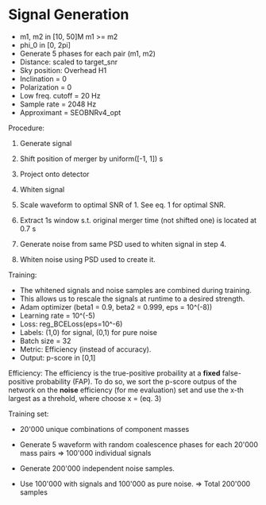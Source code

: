 # Signal Generation

- m1, m2 in [10, 50]M   m1 >= m2
- phi\_0 in [0, 2pi]
- Generate 5 phases for each pair (m1, m2)
- Distance: scaled to target\_snr
- Sky position: Overhead H1
- Inclination = 0
- Polarization = 0
- Low freq. cutoff = 20 Hz
- Sample rate = 2048 Hz
- Approximant = SEOBNRv4\_opt

Procedure:
1. Generate signal
2. Shift position of merger by uniform([-1, 1]) s
3. Project onto detector
4. Whiten signal
5. Scale waveform to optimal SNR of 1. See eq. 1 for optimal SNR.
6. Extract 1s window s.t. original merger time (not shifted one) is located at 0.7 s 

7. Generate noise from same PSD used to whiten signal in step 4.
8. Whiten noise using PSD used to create it.

Training:
- The whitened signals and noise samples are combined during training.
- This allows us to rescale the signals at runtime to a desired strength.
- Adam optimizer (beta1 = 0.9, beta2 = 0.999, eps = 10^(-8))
- Learning rate = 10^(-5)
- Loss: reg\_BCELoss(eps=10^-6)
- Labels: (1,0) for signal, (0,1) for pure noise
- Batch size = 32
- Metric: Efficiency (instead of accuracy).
- Output: p-score in [0,1]

Efficiency:
The efficiency is the true-positive probaility at a **fixed** false-positive
probability (FAP). To do so, we sort the p-score outpus of the network on the
**noise** efficiency (for me evaluation) set and use the x-th largest as a
threhold, where choose x  = (eq. 3)


Training set:
- 20'000 unique combinations of component masses
- Generate 5 waveform with random coalescence phases for each 20'000 mass pairs
=> 100'000 individual signals

- Generate 200'000 independent noise samples.
- Use 100'000 with signals and 100'000 as pure noise.
=> Total 200'000 samples


